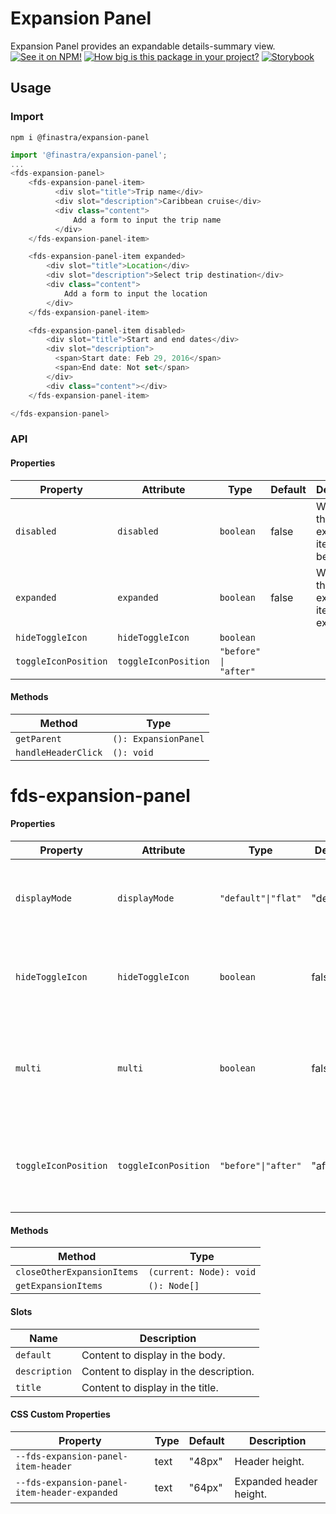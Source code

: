 # Expansion Panel

Expansion Panel provides an expandable details-summary view.
[![See it on NPM!](https://img.shields.io/npm/v/@finastra/expansion-panel?style=for-the-badge)](https://www.npmjs.com/package/@finastra/expansion-panel)
[![How big is this package in your project?](https://img.shields.io/bundlephobia/minzip/@finastra/expansion-panel?style=for-the-badge)](https://bundlephobia.com/result?p=@finastra/expansion-panel')
[![Storybook](https://shields.io/badge/-Play%20with%20this%20web%20component-2a0481?logo=storybook&style=for-the-badge)](https://finastra.github.io/finastra-design-system/?path=/story/data-display-expansionpanel--default)

## Usage

### Import

```
npm i @finastra/expansion-panel
```

```ts
import '@finastra/expansion-panel';
...
<fds-expansion-panel>
    <fds-expansion-panel-item>
          <div slot="title">Trip name</div>
          <div slot="description">Caribbean cruise</div>
          <div class="content">
              Add a form to input the trip name
          </div>
    </fds-expansion-panel-item>

    <fds-expansion-panel-item expanded>
        <div slot="title">Location</div>
        <div slot="description">Select trip destination</div>
        <div class="content">
            Add a form to input the location
        </div>
    </fds-expansion-panel-item>

    <fds-expansion-panel-item disabled>
        <div slot="title">Start and end dates</div>
        <div slot="description">
          <span>Start date: Feb 29, 2016</span>
          <span>End date: Not set</span>
        </div>
        <div class="content"></div>
    </fds-expansion-panel-item>

</fds-expansion-panel>
```

### API

<!-- DOC -->

#### Properties

| Property             | Attribute            | Type                  | Default | Description                                   |
| -------------------- | -------------------- | --------------------- | ------- | --------------------------------------------- |
| `disabled`           | `disabled`           | `boolean`             | false   | Whether the expansion item should be disabled |
| `expanded`           | `expanded`           | `boolean`             | false   | Whether the expansion item is expaned         |
| `hideToggleIcon`     | `hideToggleIcon`     | `boolean`             |         |                                               |
| `toggleIconPosition` | `toggleIconPosition` | `"before" \| "after"` |         |                                               |

#### Methods

| Method              | Type                 |
| ------------------- | -------------------- |
| `getParent`         | `(): ExpansionPanel` |
| `handleHeaderClick` | `(): void`           |

# fds-expansion-panel

#### Properties

| Property             | Attribute            | Type                | Default   | Description                                                |
| -------------------- | -------------------- | ------------------- | --------- | ---------------------------------------------------------- |
| `displayMode`        | `displayMode`        | `"default"\|"flat"` | "default" | The display mode used for all expansion panel items.       |
| `hideToggleIcon`     | `hideToggleIcon`     | `boolean`           | false     | Whether the expansion indicator should be hidden.          |
| `multi`              | `multi`              | `boolean`           | false     | Whether the expansion should allow multiple expanded items |
| `toggleIconPosition` | `toggleIconPosition` | `"before"\|"after"` | "after"   | The position of toggle indicator for all expansion items   |

#### Methods

| Method                     | Type                    |
| -------------------------- | ----------------------- |
| `closeOtherExpansionItems` | `(current: Node): void` |
| `getExpansionItems`        | `(): Node[]`            |

#### Slots

| Name          | Description                            |
| ------------- | -------------------------------------- |
| `default`     | Content to display in the body.        |
| `description` | Content to display in the description. |
| `title`       | Content to display in the title.       |

#### CSS Custom Properties

| Property                                     | Type | Default | Description             |
| -------------------------------------------- | ---- | ------- | ----------------------- |
| `--fds-expansion-panel-item-header`          | text | "48px"  | Header height.          |
| `--fds-expansion-panel-item-header-expanded` | text | "64px"  | Expanded header height. |

<!-- /DOC -->

